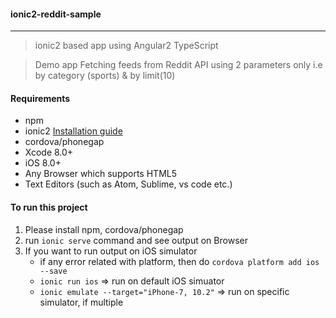 #### ionic2-reddit-sample

---------

> ionic2 based app using Angular2 TypeScript

> Demo app Fetching feeds from Reddit API using 2 parameters only  i.e by category (sports) & by limit(10)

#### Requirements

- npm
- ionic2 [Installation guide](https://ionicframework.com/docs/v2/setup/installation/)
- cordova/phonegap
- Xcode 8.0+
- iOS 8.0+
- Any Browser which supports HTML5
- Text Editors (such as Atom, Sublime, vs code etc.)

#### To run this project
1. Please install npm, cordova/phonegap
2. run `ionic serve` command and see output on Browser
3. If you want to run output on iOS simulator
   -  if any error related with platform, then do `cordova platform add ios --save`
   - `ionic run ios` => run on default iOS simuator
   - `ionic emulate --target="iPhone-7, 10.2"` => run on specific simulator, if multiple
